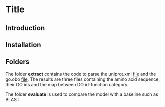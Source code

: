 # Title

## Introduction

## Installation

## Folders
The folder **extract** contains the code to parse the uniprot.xml [file](https://www.uniprot.org/uniprot/?query=*&fil=reviewed%3Ayes) and the go.obo [file](http://purl.obolibrary.org/obo/go.obo). The results are three files containing the amino acid sequence, their GO ids and the map between DO id-function category.

The folder **evaluate** is used to compare the model with a baseline such as BLAST.
